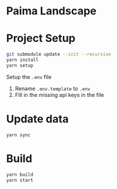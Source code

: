 # Paima Landscape

# Project Setup

```bash
git submodule update --init --recursive
yarn install
yarn setup
```

Setup the `.env` file
1. Rename `.env.template` to `.env`
2. Fill in the missing api keys in the file

# Update data

`yarn sync`

# Build

```bash
yarn build
yarn start
```
